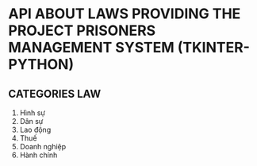 # API ABOUT LAWS PROVIDING THE PROJECT PRISONERS MANAGEMENT SYSTEM (TKINTER-PYTHON)
## CATEGORIES LAW
1. Hình sự
2. Dân sự
3. Lao động
4. Thuế
5. Doanh nghiệp
6. Hành chính